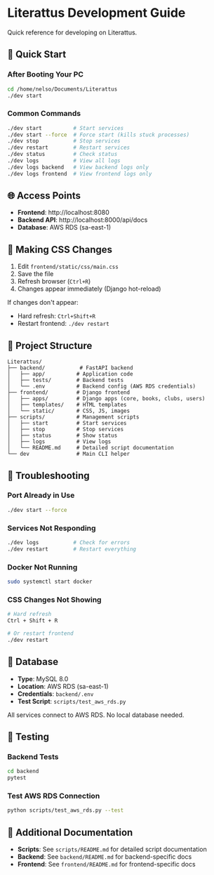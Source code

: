 # Literattus Development Guide

Quick reference for developing on Literattus.

## 🚀 Quick Start

### After Booting Your PC
```bash
cd /home/nelso/Documents/Literattus
./dev start
```

### Common Commands
```bash
./dev start          # Start services
./dev start --force  # Force start (kills stuck processes)
./dev stop           # Stop services
./dev restart        # Restart services
./dev status         # Check status
./dev logs           # View all logs
./dev logs backend   # View backend logs only
./dev logs frontend  # View frontend logs only
```

## 🌐 Access Points

- **Frontend**: http://localhost:8080
- **Backend API**: http://localhost:8000/api/docs
- **Database**: AWS RDS (sa-east-1)

## 🎨 Making CSS Changes

1. Edit `frontend/static/css/main.css`
2. Save the file
3. Refresh browser (`Ctrl+R`)
4. Changes appear immediately (Django hot-reload)

If changes don't appear:
- Hard refresh: `Ctrl+Shift+R`
- Restart frontend: `./dev restart`

## 📂 Project Structure

```
Literattus/
├── backend/           # FastAPI backend
│   ├── app/          # Application code
│   ├── tests/        # Backend tests
│   └── .env          # Backend config (AWS RDS credentials)
├── frontend/         # Django frontend
│   ├── apps/         # Django apps (core, books, clubs, users)
│   ├── templates/    # HTML templates
│   └── static/       # CSS, JS, images
├── scripts/          # Management scripts
│   ├── start         # Start services
│   ├── stop          # Stop services
│   ├── status        # Show status
│   ├── logs          # View logs
│   └── README.md     # Detailed script documentation
└── dev               # Main CLI helper
```

## 🔧 Troubleshooting

### Port Already in Use
```bash
./dev start --force
```

### Services Not Responding
```bash
./dev logs           # Check for errors
./dev restart        # Restart everything
```

### Docker Not Running
```bash
sudo systemctl start docker
```

### CSS Changes Not Showing
```bash
# Hard refresh
Ctrl + Shift + R

# Or restart frontend
./dev restart
```

## 📝 Database

- **Type**: MySQL 8.0
- **Location**: AWS RDS (sa-east-1)
- **Credentials**: `backend/.env`
- **Test Script**: `scripts/test_aws_rds.py`

All services connect to AWS RDS. No local database needed.

## 🧪 Testing

### Backend Tests
```bash
cd backend
pytest
```

### Test AWS RDS Connection
```bash
python scripts/test_aws_rds.py --test
```

## 📖 Additional Documentation

- **Scripts**: See `scripts/README.md` for detailed script documentation
- **Backend**: See `backend/README.md` for backend-specific docs
- **Frontend**: See `frontend/README.md` for frontend-specific docs

